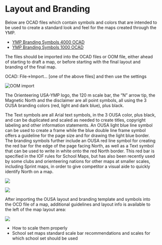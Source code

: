 # Layout and Branding

Below are OCAD files which contain symbols and colors that are intended to be used to create a standard look and feel for the maps created through the YMP. 

* [YMP Branding Symbols 4000 OCAD](https://drive.google.com/a/orienteeringusa.org/file/d/1VGH3_WX1hjUsKxOn6tj9fQQhIUmqv-6b/view?usp=sharing)
* [YMP Branding Symbols 1000 OCAD](https://drive.google.com/open?id=1MgpbaBSncwuBwGSsucwK2sYQ-gvajoCj)

The files should be imported into the OCAD files or OOM file, either ahead of starting to draft a map, or before starting with the final layout and branding of the final map.

OCAD: File-&gt;Import… \[one of the above files\] and then use the settings

![OOM import](https://lh6.googleusercontent.com/wnIHaIqiUXcCtr7KNIZ9h3JU94q7vUvvkqm8lkZ15MH4FBQ5EAVoOk7CHu0B2SF5TNXx-6FyxKq6YQfDUOeu_Kmltb14-vyl1hUw9a_DriaPDZqwJ8WTAwqjLaHygkdvogi8P33N)

The Orienteering USA-YMP logo, the 120 m scale bar, the “N” arrow tip, the Magnetic North and the disclaimer are all point symbols, all using the 3 OUSA branding colors \(red, light and dark blue\), plus black.

The Text symbols are all Arial text symbols, in the 3 OUSA color, plus black, and can be duplicated and scaled as needed to create titles, copyright labeling and other information statements. An OUSA light blue line symbol can be used to create a frame while the blue double line frame symbol offers a guideline for the page size and for drawing the light blue border. The branding symbols further include an OUSA red line symbol for creating the red bar for the edge of the page facing North, as well as a Text symbol that can be used to write in white onto the red North border. This red bar is specified in the IOF rules for School Maps, but has also been recently used by some clubs and orienteering nations for other maps at smaller scales, including Sprint maps, in order to give competitor a visual aide to quickly identify North on a map.  


![](https://lh3.googleusercontent.com/cm9ue_NZcZ_GZA3UxZcgnJ8SP1FHk14pW2chg2J6TYSb_7lJ6QoIAQ4UmSwpym-XggkAjlhBpdod4abtGMJvS4dO_EpQ5uft9J9KkADm_em1mtlh1BO3DIEus5_BynISnc_KKttL)

![](https://lh4.googleusercontent.com/td-XX3wAUzZHLRWzDQFN75na7XKBnpvJhRa3WdI0HIdNo_QjHs-gwDd4Vq8pidYWvaH2UDDYQwYbkhEM45EkURQYtNXqXlR0TR0s2PqYhxv0frd8u8vFVOpsDHsmzqOr4keAnFAc)

After importing the OUSA layout and branding template and symbols into the OCD file of a map, additional guidelines and layout info is available to the left of the map layout area:

![](https://lh4.googleusercontent.com/fXwvpi0bPBmzH8Hdy4pmOPvmatGPyn8qXpgsJbBhochTc3KUMVNBwOGEl4n2MvSYMwVOfjvwiNpsy-z7jipSMAtyhZ6m6SuidCUOnS7x9lqQzYFFXz3rZBFAhySNS4FfPQR8mDCL)

* How to scale them properly
* School set maps standard scale bar recommendations and scales for which school set should be used   

